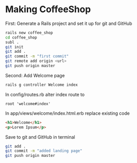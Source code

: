 # Making CoffeeShop

First: Generate a Rails project and set it up for git and GitHub

```bash
rails new coffee_shop
cd coffee_shop
subl .
git init
git add .
git commit -m "first commit"
git remote add origin <url>
git push origin master
```

Second: Add Welcome page

```bash
rails g controller Welcome index
```

In config/routes.rb alter index route to

`root 'welcome#index'`

In app/views/welcome/index.html.erb replace existing code

```html
<h1>Welcome</h1>
<p>Lorem Ipsum</p>
```

Save to git and GitHub in terminal

```bash
git add .
git commit -m "added landing page"
git push origin master
```